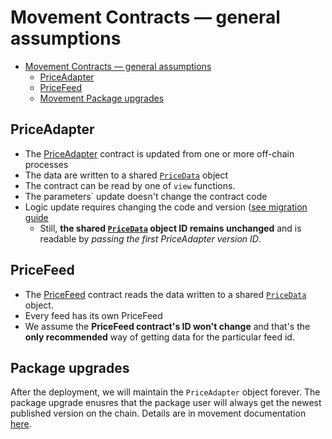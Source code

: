 # Movement Contracts — general assumptions

<!-- TOC -->
* [Movement Contracts — general assumptions](#movement-contracts--general-assumptions)
  * [PriceAdapter](#priceadapter)
  * [PriceFeed](#pricefeed)
  * [Movement Package upgrades](#package-upgrades)
<!-- TOC -->

## PriceAdapter

* The [PriceAdapter](./price_adapter/README.md) contract is updated from one or more off-chain processes
* The data are written to a shared [`PriceData`](./price_adapter/sources/price_data.move) object
* The contract can be read by one of `view` functions.
* The parameters` update doesn't change the contract code
* Logic update requires changing the code and version ([see migration guide](#package-upgrades)
  * Still, **the shared [`PriceData`](./price_adapter/sources/price_data.move) object ID remains unchanged**
  and is readable by *passing the first PriceAdapter version ID*.

## PriceFeed

* The [PriceFeed](./price_feed/sources/price_feed.move) contract reads the data written
  to a shared [`PriceData`](./price_adapter/sources/price_data.move) object.
* Every feed has its own PriceFeed
* We assume the **PriceFeed contract's ID won't change** and that's the **only recommended** way
  of getting data for the particular feed id.

## Package upgrades

After the deployment, we will maintain the `PriceAdapter` object forever.
The package upgrade enusres that the package user will always get the newest published version on the chain.
Details are in movement documentation [here](https://aptos.dev/en/build/smart-contracts/book/package-upgrades).
